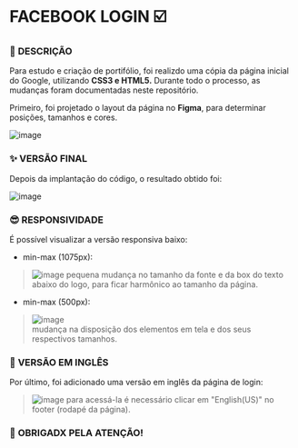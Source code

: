 # FACEBOOK LOGIN :ballot_box_with_check:

### :speech_balloon: **DESCRIÇÃO**

Para estudo e criação de portifólio, foi realizdo uma cópia da página inicial do Google, utilizando **CSS3 e HTML5.** Durante todo o processo, as mudanças foram documentadas neste repositório.

Primeiro, foi projetado o layout da página no **Figma**, para determinar posições, tamanhos e cores. 

![image](https://user-images.githubusercontent.com/119085196/217036943-02d9d4e1-77c0-4756-b061-5a790b1b119e.png)

### :sparkles: **VERSÃO FINAL** 

Depois da implantação do código, o resultado obtido foi: 

![image](https://user-images.githubusercontent.com/119085196/217037164-71132ca9-0fd1-4e5b-9eab-465c96878fa2.png)

### :sunglasses: **RESPONSIVIDADE**

É possível visualizar a versão responsiva baixo:

- min-max (1075px):

>![image](https://user-images.githubusercontent.com/119085196/217037471-a6f86248-af6f-47f4-b450-7af508a978fe.png)
> pequena mudança no tamanho da fonte e da box do texto abaixo do logo, para ficar harmônico ao tamanho da página.

- min-max (500px):

>![image](https://user-images.githubusercontent.com/119085196/217038036-38379ca0-4494-4bc0-ac14-585d39541979.png) <br>
> mudança na disposição dos elementos em tela e dos seus respectivos tamanhos.

### :triangular_flag_on_post: **VERSÃO EM INGLÊS**

Por último, foi adicionado uma versão em inglês da página de login:

>![image](https://user-images.githubusercontent.com/119085196/217597553-4ab642c2-8f29-4151-82e3-50c7fce6815d.png)
> para acessá-la é necessário clicar em "English(US)" no footer (rodapé da página).

### :raising_hand: **OBRIGADX PELA ATENÇÃO!**
